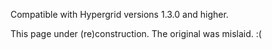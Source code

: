 Compatible with Hypergrid versions 1.3.0 and higher.

This page under (re)construction. The original was mislaid. :(